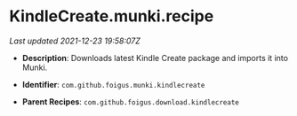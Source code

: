 # KindleCreate.munki.recipe

_Last updated 2021-12-23 19:58:07Z_

- **Description**: Downloads latest Kindle Create package and imports it into Munki.

- **Identifier**: `com.github.foigus.munki.kindlecreate`

- **Parent Recipes**: `com.github.foigus.download.kindlecreate`